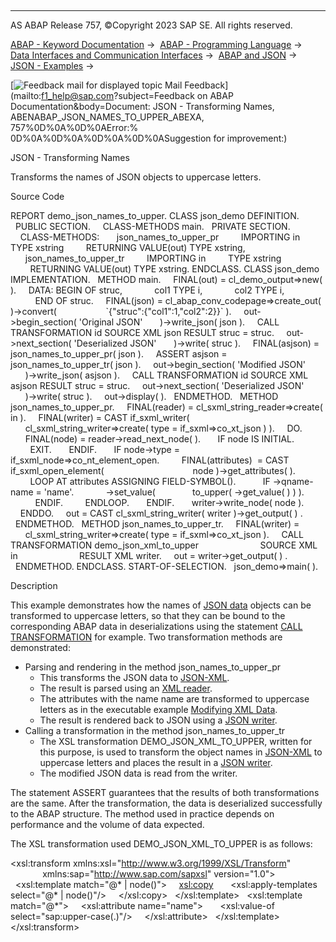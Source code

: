   

* * *

AS ABAP Release 757, ©Copyright 2023 SAP SE. All rights reserved.

[ABAP - Keyword Documentation](javascript:call_link\('abenabap.htm'\)) →  [ABAP - Programming Language](javascript:call_link\('abenabap_reference.htm'\)) →  [Data Interfaces and Communication Interfaces](javascript:call_link\('abenabap_data_communication.htm'\)) →  [ABAP and JSON](javascript:call_link\('abenabap_json.htm'\)) →  [JSON - Examples](javascript:call_link\('abenabap_json_abexas.htm'\)) → 

 [![](Mail.gif?object=Mail.gif&sap-language=EN "Feedback mail for displayed topic") Mail Feedback](mailto:f1_help@sap.com?subject=Feedback on ABAP Documentation&body=Document: JSON - Transforming Names, ABENABAP_JSON_NAMES_TO_UPPER_ABEXA, 757%0D%0A%0D%0AError:%
0D%0A%0D%0A%0D%0A%0D%0ASuggestion for improvement:)

JSON - Transforming Names

Transforms the names of JSON objects to uppercase letters.

Source Code   

REPORT demo\_json\_names\_to\_upper.
CLASS json\_demo DEFINITION.
  PUBLIC SECTION.
    CLASS-METHODS main.
  PRIVATE SECTION.
    CLASS-METHODS:
      json\_names\_to\_upper\_pr
        IMPORTING in         TYPE xstring
        RETURNING VALUE(out) TYPE xstring,
      json\_names\_to\_upper\_tr
        IMPORTING in         TYPE xstring
        RETURNING VALUE(out) TYPE xstring.
ENDCLASS.
CLASS json\_demo IMPLEMENTATION.
  METHOD main.
    FINAL(out) = cl\_demo\_output=>new( ).
    DATA: BEGIN OF struc,
            col1 TYPE i,
            col2 TYPE i,
          END OF struc.
    FINAL(json) = cl\_abap\_conv\_codepage=>create\_out( )->convert(
                   \`{"struc":{"col1":1,"col2":2}}\` ).
    out->begin\_section( 'Original JSON'
      )->write\_json( json ).
    CALL TRANSFORMATION id SOURCE XML json RESULT struc = struc.
    out->next\_section( 'Deserialized JSON'
      )->write( struc ).
    FINAL(asjson) = json\_names\_to\_upper\_pr( json ).
    ASSERT asjson = json\_names\_to\_upper\_tr( json ).
    out->begin\_section( 'Modified JSON'
      )->write\_json( asjson ).
    CALL TRANSFORMATION id SOURCE XML asjson RESULT struc = struc.
    out->next\_section( 'Deserialized JSON'
      )->write( struc ).
    out->display( ).
  ENDMETHOD.
  METHOD json\_names\_to\_upper\_pr.
    FINAL(reader) = cl\_sxml\_string\_reader=>create( in ).
    FINAL(writer) = CAST if\_sxml\_writer(
      cl\_sxml\_string\_writer=>create( type = if\_sxml=>co\_xt\_json ) ).
    DO.
      FINAL(node) = reader->read\_next\_node( ).
      IF node IS INITIAL.
        EXIT.
      ENDIF.
      IF node->type = if\_sxml\_node=>co\_nt\_element\_open.
        FINAL(attributes)  = CAST if\_sxml\_open\_element(
                                   node )->get\_attributes( ).
        LOOP AT attributes ASSIGNING FIELD-SYMBOL(<attribute>).
          IF <attribute>->qname-name = 'name'.
            <attribute>->set\_value(
              to\_upper( <attribute>->get\_value( ) ) ).
          ENDIF.
        ENDLOOP.
      ENDIF.
      writer->write\_node( node ).
    ENDDO.
    out = CAST cl\_sxml\_string\_writer( writer )->get\_output( ) .
  ENDMETHOD.
  METHOD json\_names\_to\_upper\_tr.
    FINAL(writer) =
      cl\_sxml\_string\_writer=>create( type = if\_sxml=>co\_xt\_json ).
    CALL TRANSFORMATION demo\_json\_xml\_to\_upper
                        SOURCE XML in
                        RESULT XML writer.
    out = writer->get\_output( ) .
  ENDMETHOD.
ENDCLASS.
START-OF-SELECTION.
  json\_demo=>main( ).

Description   

This example demonstrates how the names of [JSON data](javascript:call_link\('abenjson_oview.htm'\)) objects can be transformed to uppercase letters, so that they can be bound to the corresponding ABAP data in deserializations using the statement [CALL TRANSFORMATION](javascript:call_link\('abapcall_transformation_shortref.htm'\)) for example. Two transformation methods are demonstrated:

-   Parsing and rendering in the method json\_names\_to\_upper\_pr
    -   This transforms the JSON data to [JSON-XML](javascript:call_link\('abenjson_xml_glosry.htm'\) "Glossary Entry").
    -   The result is parsed using an [XML reader](javascript:call_link\('abenxml_reader_glosry.htm'\) "Glossary Entry").
    -   The attributes with the name name are transformed to uppercase letters as in the executable example [Modifying XML Data](javascript:call_link\('abensxml_reader_writer_abexa.htm'\)).
    -   The result is rendered back to JSON using a [JSON writer](javascript:call_link\('abenjson_writer_glosry.htm'\) "Glossary Entry").
-   Calling a transformation in the method json\_names\_to\_upper\_tr
    -   The XSL transformation DEMO\_JSON\_XML\_TO\_UPPER, written for this purpose, is used to transform the object names in [JSON-XML](javascript:call_link\('abenjson_xml_glosry.htm'\) "Glossary Entry") to uppercase letters and places the result in a [JSON writer](javascript:call_link\('abenjson_writer_glosry.htm'\) "Glossary Entry").
    -   The modified JSON data is read from the writer.

The statement ASSERT guarantees that the results of both transformations are the same. After the transformation, the data is deserialized successfully to the ABAP structure. The method used in practice depends on performance and the volume of data expected.

The XSL transformation used DEMO\_JSON\_XML\_TO\_UPPER is as follows:

<xsl:transform xmlns:xsl="http://www.w3.org/1999/XSL/Transform"
               xmlns:sap="http://www.sap.com/sapxsl" version="1.0">
  <xsl:template match="@\* | node()">
    <xsl:copy>
      <xsl:apply-templates select="@\* | node()"/>
    </xsl:copy>
  </xsl:template>
  <xsl:template match="@\*">
    <xsl:attribute name="name">
      <xsl:value-of select="sap:upper-case(.)"/>
    </xsl:attribute>
  </xsl:template>
</xsl:transform>
